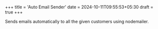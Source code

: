 +++
title = 'Auto Email Sender'
date = 2024-10-11T09:55:53+05:30
draft = true
+++

Sends emails automatically to all the given customers using nodemailer.
